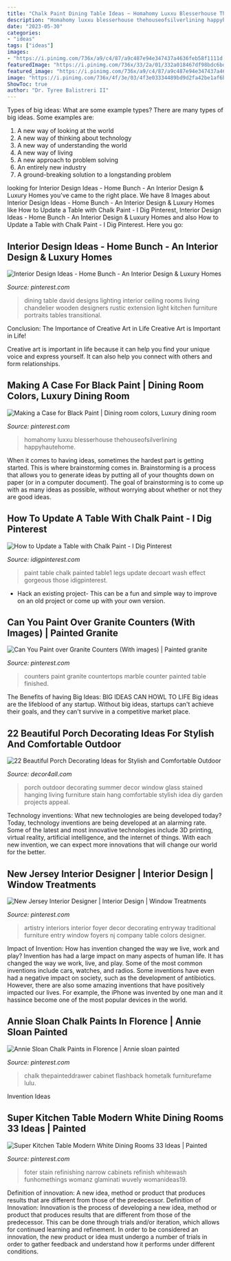 ```yaml
---
title: "Chalk Paint Dining Table Ideas ~ Homahomy Luxxu Blesserhouse Thehouseofsilverlining Happyhautehome"
description: "Homahomy luxxu blesserhouse thehouseofsilverlining happyhautehome"
date: "2023-05-30"
categories:
- "ideas"
tags: ["ideas"]
images:
- "https://i.pinimg.com/736x/a9/c4/87/a9c487e94e347437a4636feb58f1111d.jpg"
featuredImage: "https://i.pinimg.com/736x/33/2a/01/332a018467df98bdc6bda4a7c1ccb7ce.jpg"
featured_image: "https://i.pinimg.com/736x/a9/c4/87/a9c487e94e347437a4636feb58f1111d.jpg"
image: "https://i.pinimg.com/736x/4f/3e/03/4f3e03334489bd9d2fa42be1af6b37b8.jpg"
ShowToc: true
author: "Dr. Tyree Balistreri II"
---
```



Types of big ideas: What are some example types?
There are many types of big ideas. Some examples are:
1. A new way of looking at the world 
2. A new way of thinking about technology 
3. A new way of understanding the world 
4. A new way of living 
5. A new approach to problem solving 
6. An entirely new industry 
7. A ground-breaking solution to a longstanding problem 

	

		
looking for Interior Design Ideas - Home Bunch - An Interior Design &amp; Luxury Homes you've came to the right place. We have 8 Images about Interior Design Ideas - Home Bunch - An Interior Design &amp; Luxury Homes like How to Update a Table with Chalk Paint - I Dig Pinterest, Interior Design Ideas - Home Bunch - An Interior Design &amp; Luxury Homes and also How to Update a Table with Chalk Paint - I Dig Pinterest. Here you go:
		
    
## Interior Design Ideas - Home Bunch - An Interior Design &amp; Luxury Homes

<img loading=lazy src="https://i.pinimg.com/736x/d5/fb/79/d5fb7997f5de701e4c257a2a881a582f--chandelier-high-ceiling-high-ceiling-dining-room.jpg" onerror="this.onerror=null;this.src='https://tse3.mm.bing.net/th?id=OIP.Vc-_73u6CCSaIn_r5SqXVQHaLK&amp;pid=15.1';" alt="Interior Design Ideas - Home Bunch - An Interior Design &amp; Luxury Homes">

_Source: pinterest.com_

>dining table david designs lighting interior ceiling rooms living chandelier wooden designers rustic extension light kitchen furniture portraits tables transitional. 

	

Conclusion: The Importance of Creative Art in Life
Creative Art is Important in Life!

Creative art is important in life because it can help you find your unique voice and express yourself. It can also help you connect with others and form relationships.

    
## Making A Case For Black Paint | Dining Room Colors, Luxury Dining Room

<img loading=lazy src="https://i.pinimg.com/736x/33/2a/01/332a018467df98bdc6bda4a7c1ccb7ce.jpg" onerror="this.onerror=null;this.src='https://tse1.mm.bing.net/th?id=OIP.j2pTG87lYs007Phn-xVuXwHaLH&amp;pid=15.1';" alt="Making a Case for Black Paint | Dining room colors, Luxury dining room">

_Source: pinterest.com_

>homahomy luxxu blesserhouse thehouseofsilverlining happyhautehome. 

	

When it comes to having ideas, sometimes the hardest part is getting started. This is where brainstorming comes in. Brainstorming is a process that allows you to generate ideas by putting all of your thoughts down on paper (or in a computer document). The goal of brainstorming is to come up with as many ideas as possible, without worrying about whether or not they are good ideas.

    
## How To Update A Table With Chalk Paint - I Dig Pinterest

<img loading=lazy src="https://www.idigpinterest.com/wp-content/uploads/2017/10/painted-table1-683x1024.jpeg" onerror="this.onerror=null;this.src='https://tse3.mm.bing.net/th?id=OIP.Z4tWStB7SuhH2Pf6kANNpQHaLG&amp;pid=15.1';" alt="How to Update a Table with Chalk Paint - I Dig Pinterest">

_Source: idigpinterest.com_

>paint table chalk painted table1 legs update decoart wash effect gorgeous those idigpinterest. 

	

- Hack an existing project- This can be a fun and simple way to improve on an old project or come up with your own version.

    
## Can You Paint Over Granite Counters (With Images) | Painted Granite

<img loading=lazy src="https://i.pinimg.com/736x/a9/c4/87/a9c487e94e347437a4636feb58f1111d.jpg" onerror="this.onerror=null;this.src='https://tse4.mm.bing.net/th?id=OIP.T5EqJChZJFOIzFsw3Kd0agHaJ4&amp;pid=15.1';" alt="Can You Paint over Granite Counters (With images) | Painted granite">

_Source: pinterest.com_

>counters paint granite countertops marble counter painted table finished. 

	

The Benefits of having Big Ideas:
BIG IDEAS CAN HOWL TO LIFE
Big ideas are the lifeblood of any startup. Without big ideas, startups can't achieve their goals, and they can't survive in a competitive market place.

    
## 22 Beautiful Porch Decorating Ideas For Stylish And Comfortable Outdoor

<img loading=lazy src="http://www.decor4all.com/wp-content/uploads/2013/05/porch-decorating-outdoor-furniture-summer-home-decor-9.jpg" onerror="this.onerror=null;this.src='https://tse2.mm.bing.net/th?id=OIP.wmsYu_YGX9ROFqfOTSqRcwHaJ3&amp;pid=15.1';" alt="22 Beautiful Porch Decorating Ideas for Stylish and Comfortable Outdoor">

_Source: decor4all.com_

>porch outdoor decorating summer decor window glass stained hanging living furniture stain hang comfortable stylish idea diy garden projects appeal. 

	

Technology inventions: What new technologies are being developed today?
Today, technology inventions are being developed at an alarming rate. Some of the latest and most innovative technologies include 3D printing, virtual reality, artificial intelligence, and the internet of things. With each new invention, we can expect more innovations that will change our world for the better.

    
## New Jersey Interior Designer | Interior Design | Window Treatments

<img loading=lazy src="https://i.pinimg.com/736x/be/fb/9f/befb9f27f7adec4e9d914334e507c8d7--townhouse-foyers.jpg" onerror="this.onerror=null;this.src='https://tse1.mm.bing.net/th?id=OIP.QEXTgVsqznDyDtaGoQcQIAHaLH&amp;pid=15.1';" alt="New Jersey Interior Designer | Interior Design | Window Treatments">

_Source: pinterest.com_

>artistry interiors interior foyer decor decorating entryway traditional furniture entry window foyers nj company table colors designer. 

	

Impact of Invention: How has invention changed the way we live, work and play?
Invention has had a large impact on many aspects of human life. It has changed the way we work, live, and play. Some of the most common inventions include cars, watches, and radios. Some inventions have even had a negative impact on society, such as the development of antibiotics. However, there are also some amazing inventions that have positively impacted our lives. For example, the iPhone was invented by one man and it hassince become one of the most popular devices in the world.

    
## Annie Sloan Chalk Paints In Florence | Annie Sloan Painted

<img loading=lazy src="https://i.pinimg.com/736x/4f/3e/03/4f3e03334489bd9d2fa42be1af6b37b8.jpg" onerror="this.onerror=null;this.src='https://tse2.mm.bing.net/th?id=OIP.FArDJQFp_5FqOgrd6TH1cAHaMz&amp;pid=15.1';" alt="Annie Sloan Chalk Paints in Florence | Annie sloan painted">

_Source: pinterest.com_

>chalk thepainteddrawer cabinet flashback hometalk furniturefame lulu. 

	

Invention Ideas

    
## Super Kitchen Table Modern White Dining Rooms 33 Ideas | Painted

<img loading=lazy src="https://i.pinimg.com/736x/cf/fe/93/cffe930ad85ee8e5d629ace96f667983.jpg" onerror="this.onerror=null;this.src='https://tse4.mm.bing.net/th?id=OIP.8JRHR9PVsyGJsZtnmpCvHQAAAA&amp;pid=15.1';" alt="Super Kitchen Table Modern White Dining Rooms 33 Ideas | Painted">

_Source: pinterest.com_

>foter stain refinishing narrow cabinets refinish whitewash funhomethings womanz glaminati wuvely womanideas19. 

	

Definition of innovation: A new idea, method or product that produces results that are different from those of the predecessor.
Definition of Innovation: 
Innovation is the process of developing a new idea, method or product that produces results that are different from those of the predecessor. This can be done through trials and/or iteration, which allows for continued learning and refinement. In order to be considered an innovation, the new product or idea must undergo a number of trials in order to gather feedback and understand how it performs under different conditions.

